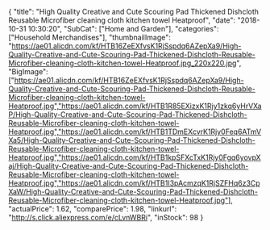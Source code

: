 {
	"title": "High Quality Creative and Cute Scouring Pad Thickened Dishcloth Reusable Microfiber cleaning cloth kitchen towel Heatproof",
	"date": "2018-10-31 10:30:20",
	"SubCat": ["Home and Garden"],
	"categories": ["Household Merchandises"],
	"thumbnailImage": "https://ae01.alicdn.com/kf/HTB16ZeEXfvsK1RjSspdq6AZepXa9/High-Quality-Creative-and-Cute-Scouring-Pad-Thickened-Dishcloth-Reusable-Microfiber-cleaning-cloth-kitchen-towel-Heatproof.jpg_220x220.jpg",
	"BigImage": ["https://ae01.alicdn.com/kf/HTB16ZeEXfvsK1RjSspdq6AZepXa9/High-Quality-Creative-and-Cute-Scouring-Pad-Thickened-Dishcloth-Reusable-Microfiber-cleaning-cloth-kitchen-towel-Heatproof.jpg","https://ae01.alicdn.com/kf/HTB1R85EXizxK1Rjy1zkq6yHrVXaP/High-Quality-Creative-and-Cute-Scouring-Pad-Thickened-Dishcloth-Reusable-Microfiber-cleaning-cloth-kitchen-towel-Heatproof.jpg","https://ae01.alicdn.com/kf/HTB1TDmEXcvrK1Rjy0Feq6ATmVXa5/High-Quality-Creative-and-Cute-Scouring-Pad-Thickened-Dishcloth-Reusable-Microfiber-cleaning-cloth-kitchen-towel-Heatproof.jpg","https://ae01.alicdn.com/kf/HTB1kpSFXcTxK1Rjy0Fgq6yovpXaj/High-Quality-Creative-and-Cute-Scouring-Pad-Thickened-Dishcloth-Reusable-Microfiber-cleaning-cloth-kitchen-towel-Heatproof.jpg","https://ae01.alicdn.com/kf/HTB1I3pAcmzqK1RjSZFHq6z3CpXaW/High-Quality-Creative-and-Cute-Scouring-Pad-Thickened-Dishcloth-Reusable-Microfiber-cleaning-cloth-kitchen-towel-Heatproof.jpg"],
	"actualPrice": 1.62,
	"comparePrice": 1.98,
	"linkurl": "http://s.click.aliexpress.com/e/cLvnWBRi",
	"inStock": 98
}

